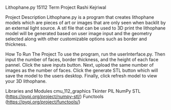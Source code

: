 Lithophane.py
15112 Term Project
Rashi Kejriwal

Project Description
Lithophane.py is a program that creates lithophane models which are pieces of art or images that are only seen when backlit by an external light source. A stl file that can be used to 3D print the lithophane model will be generated based on user image input and the geometry selected along with other customizable options such as border and thickness.

How To Run The Project
To use the program, run the userInterface.py. Then input the number of faces, border 
thickness, and the height of each face pannel. Click the save inputs button. Next,
upload the same number of images as the number of faces. Click the generate STL button
which will save the model to the users desktop. Finally, click refresh model to 
view your 3D lithophane.

Libraries and Modules
cmu_112_graphics
Tkinter
PIL
NumPy
STL (https://pypi.org/project/numpy-stl/)
Functools (https://pypi.org/project/functools/)




